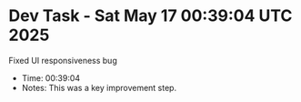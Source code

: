 # Dev Task - Sat May 17 00:39:04 UTC 2025
Fixed UI responsiveness bug
- Time: 00:39:04
- Notes: This was a key improvement step.
